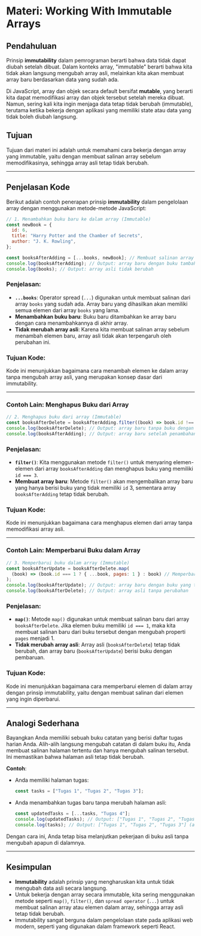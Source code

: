 # **Materi: Working With Immutable Arrays**

## **Pendahuluan**

Prinsip **immutability** dalam pemrograman berarti bahwa data tidak dapat diubah setelah dibuat. Dalam konteks array, "immutable" berarti bahwa kita tidak akan langsung mengubah array asli, melainkan kita akan membuat array baru berdasarkan data yang sudah ada.

Di JavaScript, array dan objek secara default bersifat **mutable**, yang berarti kita dapat memodifikasi array dan objek tersebut setelah mereka dibuat. Namun, sering kali kita ingin menjaga data tetap tidak berubah (immutable), terutama ketika bekerja dengan aplikasi yang memiliki state atau data yang tidak boleh diubah langsung.

## **Tujuan**

Tujuan dari materi ini adalah untuk memahami cara bekerja dengan array yang immutable, yaitu dengan membuat salinan array sebelum memodifikasinya, sehingga array asli tetap tidak berubah.

---

## **Penjelasan Kode**

Berikut adalah contoh penerapan prinsip **immutability** dalam pengelolaan array dengan menggunakan metode-metode JavaScript:

```javascript
// 1. Menambahkan buku baru ke dalam array (Immutable)
const newBook = {
  id: 6,
  title: "Harry Potter and the Chamber of Secrets",
  author: "J. K. Rowling",
};

const booksAfterAdding = [...books, newBook]; // Membuat salinan array dan menambah buku baru
console.log(booksAfterAdding); // Output: array baru dengan buku tambahan
console.log(books); // Output: array asli tidak berubah
```

### Penjelasan:

- **`...books`**: Operator spread (`...`) digunakan untuk membuat salinan dari array `books` yang sudah ada. Array baru yang dihasilkan akan memiliki semua elemen dari array `books` yang lama.
- **Menambahkan buku baru**: Buku baru ditambahkan ke array baru dengan cara menambahkannya di akhir array.
- **Tidak merubah array asli**: Karena kita membuat salinan array sebelum menambah elemen baru, array asli tidak akan terpengaruh oleh perubahan ini.

### Tujuan Kode:

Kode ini menunjukkan bagaimana cara menambah elemen ke dalam array tanpa mengubah array asli, yang merupakan konsep dasar dari immutability.

---

### Contoh Lain: Menghapus Buku dari Array

```javascript
// 2. Menghapus buku dari array (Immutable)
const booksAfterDelete = booksAfterAdding.filter((book) => book.id !== 3);
console.log(booksAfterDelete); // Output: array baru tanpa buku dengan id 3
console.log(booksAfterAdding); // Output: array baru setelah penambahan buku baru
```

### Penjelasan:

- **`filter()`**: Kita menggunakan metode `filter()` untuk menyaring elemen-elemen dari array `booksAfterAdding` dan menghapus buku yang memiliki `id === 3`.
- **Membuat array baru**: Metode `filter()` akan mengembalikan array baru yang hanya berisi buku yang tidak memiliki `id` 3, sementara array `booksAfterAdding` tetap tidak berubah.

### Tujuan Kode:

Kode ini menunjukkan bagaimana cara menghapus elemen dari array tanpa memodifikasi array asli.

---

### Contoh Lain: Memperbarui Buku dalam Array

```javascript
// 3. Memperbarui buku dalam array (Immutable)
const booksAfterUpdate = booksAfterDelete.map(
  (book) => (book.id === 1 ? { ...book, pages: 1 } : book) // Memperbarui buku dengan id 1 tanpa mengubah array asli
);
console.log(booksAfterUpdate); // Output: array baru dengan buku yang telah diperbarui
console.log(booksAfterDelete); // Output: array asli tanpa perubahan
```

### Penjelasan:

- **`map()`**: Metode `map()` digunakan untuk membuat salinan baru dari array `booksAfterDelete`. Jika elemen buku memiliki `id === 1`, maka kita membuat salinan baru dari buku tersebut dengan mengubah properti `pages` menjadi 1.
- **Tidak merubah array asli**: Array asli (`booksAfterDelete`) tetap tidak berubah, dan array baru (`booksAfterUpdate`) berisi buku dengan pembaruan.

### Tujuan Kode:

Kode ini menunjukkan bagaimana cara memperbarui elemen di dalam array dengan prinsip immutability, yaitu dengan membuat salinan dari elemen yang ingin diperbarui.

---

## **Analogi Sederhana**

Bayangkan Anda memiliki sebuah buku catatan yang berisi daftar tugas harian Anda. Alih-alih langsung mengubah catatan di dalam buku itu, Anda membuat salinan halaman tertentu dan hanya mengubah salinan tersebut. Ini memastikan bahwa halaman asli tetap tidak berubah.

**Contoh**:

- Anda memiliki halaman tugas:

  ```javascript
  const tasks = ["Tugas 1", "Tugas 2", "Tugas 3"];
  ```

- Anda menambahkan tugas baru tanpa merubah halaman asli:
  ```javascript
  const updatedTasks = [...tasks, "Tugas 4"];
  console.log(updatedTasks); // Output: ["Tugas 1", "Tugas 2", "Tugas 3", "Tugas 4"]
  console.log(tasks); // Output: ["Tugas 1", "Tugas 2", "Tugas 3"] (array asli tidak berubah)
  ```

Dengan cara ini, Anda tetap bisa melanjutkan pekerjaan di buku asli tanpa mengubah apapun di dalamnya.

---

## **Kesimpulan**

- **Immutability** adalah prinsip yang mengharuskan kita untuk tidak mengubah data asli secara langsung.
- Untuk bekerja dengan array secara immutable, kita sering menggunakan metode seperti `map()`, `filter()`, dan `spread operator` (`...`) untuk membuat salinan array atau elemen dalam array, sehingga array asli tetap tidak berubah.
- Immutability sangat berguna dalam pengelolaan state pada aplikasi web modern, seperti yang digunakan dalam framework seperti React.
